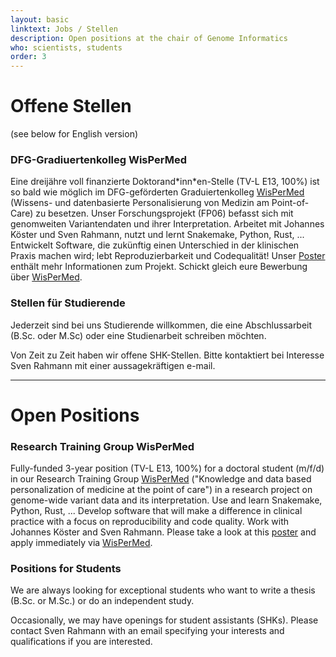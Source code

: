 ```yaml
---
layout: basic
linktext: Jobs / Stellen
description: Open positions at the chair of Genome Informatics
who: scientists, students
order: 3
---
```



# Offene Stellen

(see below for English version)


### DFG-Gradiuertenkolleg WisPerMed
Eine dreijähre voll finanzierte Doktorand\*inn\*en-Stelle (TV-L E13, 100%) ist so bald wie möglich im DFG-geförderten Graduiertenkolleg [WisPerMed](https://wispermed.org) (Wissens- und datenbasierte Personalisierung von Medizin am Point-of-Care) zu besetzen.
Unser Forschungsprojekt (FP06) befasst sich mit genomweiten Variantendaten und ihrer Interpretation.
Arbeitet mit Johannes Köster und Sven Rahmann, nutzt und lernt Snakemake, Python, Rust, ...
Entwickelt Software, die zukünftig einen Unterschied in der klinischen Praxis machen wird; lebt Reproduzierbarkeit und Codequalität!
Unser [Poster](https://wispermed.org/?mdocs-file=84) enthält mehr Informationen zum Projekt. Schickt gleich eure Bewerbung über [WisPerMed](https://wispermed.org).

### Stellen für Studierende
Jederzeit sind bei uns Studierende willkommen, die eine Abschlussarbeit (B.Sc. oder M.Sc) oder eine Studienarbeit schreiben möchten.

Von Zeit zu Zeit haben wir offene SHK-Stellen. 
Bitte kontaktiert bei Interesse Sven Rahmann mit einer aussagekräftigen e-mail.


---

# Open Positions

### Research Training Group WisPerMed
Fully-funded 3-year position (TV-L E13, 100%) for a doctoral student (m/f/d) in our Research Training Group [WisPerMed](https://wispermed.org/research-training-group-wispermed-eng/) ("Knowledge and data based personalization of medicine at the point of care") in a research project on genome-wide variant data and its interpretation.
Use and learn Snakemake, Python, Rust, ...
Develop software that will make a difference in clinical practice with a focus on reproducibility and code quality.
Work with Johannes Köster and Sven Rahmann.
Please take a look at this [poster](https://wispermed.org/?mdocs-file=175) and apply immediately via [WisPerMed](https://wispermed.org/research-training-group-wispermed-eng/).


### Positions for Students
We are always looking for exceptional students who want to write a thesis (B.Sc. or M.Sc.) or do an independent study.

Occasionally, we may have openings for student assistants (SHKs).
Please contact Sven Rahmann with an email specifying your interests and qualifications if you are interested.
